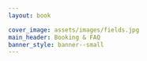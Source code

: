 ```yaml
---
layout: book

cover_image: assets/images/fields.jpg
main_header: Booking & FAQ
banner_style: banner--small
---
```

